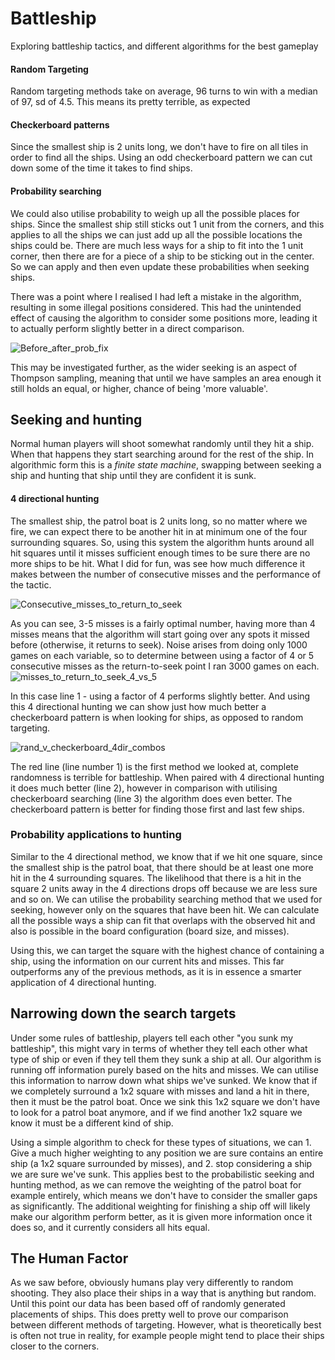 # Battleship
Exploring battleship tactics, and different algorithms for the best gameplay

#### Random Targeting
Random targeting methods take on average, 96 turns to win with a median of 97, sd of 4.5.
  This means its pretty terrible, as expected
  
#### Checkerboard patterns
Since the smallest ship is 2 units long, we don't have to fire on all tiles in order to find all the ships. Using an odd checkerboard pattern we can cut down some of the time it takes to find ships.

#### Probability searching
We could also utilise probability to weigh up all the possible places for ships. Since the smallest ship still sticks out 1 unit from the corners, and this applies to all the ships we can just add up all the possible locations the ships could be. There are much less ways for a ship to fit into the 1 unit corner, then there are for a piece of a ship to be sticking out in the center. So we can apply and then even update these probabilities when seeking ships.

There was a point where I realised I had left a mistake in the algorithm, resulting in some illegal positions considered. This had the unintended effect of causing the algorithm to consider some positions more, leading it to actually perform slightly better in a direct comparison.

![Before_after_prob_fix](https://user-images.githubusercontent.com/105332964/212531510-b1a77027-800e-4981-9319-12d985a567fd.png)

This may be investigated further, as the wider seeking is an aspect of Thompson sampling, meaning that until we have samples an area enough it still holds an equal, or higher, chance of being 'more valuable'.
  
## Seeking and hunting
Normal human players will shoot somewhat randomly until they hit a ship. When that happens they start searching around for the rest of the ship. In algorithmic form this is a *finite state machine*, swapping between seeking a ship and hunting that ship until they are confident it is sunk.

#### 4 directional hunting
The smallest ship, the patrol boat is 2 units long, so no matter where we fire, we can expect there to be another hit in at minimum one of the four surrounding squares.
So, using this system the algorithm hunts around all hit squares until it misses sufficient enough times to be sure there are no more ships to be hit. What I did for fun, was see how much difference it makes between the number of consecutive misses and the performance of the tactic.

![Consecutive_misses_to_return_to_seek](https://user-images.githubusercontent.com/105332964/212461463-7ff62458-6f88-4cc6-b867-6a6ee5f3c1dd.png)

As you can see, 3-5 misses is a fairly optimal number, having more than 4 misses means that the algorithm will start going over any spots it missed before (otherwise, it returns to seek). Noise arises from doing only 1000 games on each variable, so to determine between using a factor of 4 or 5 consecutive misses as the return-to-seek point I ran 3000 games on each.
![misses_to_return_to_seek_4_vs_5](https://user-images.githubusercontent.com/105332964/212461625-bb87d9cf-5f1b-42d1-a2f2-31e09f4015c1.png)

In this case line 1 - using a factor of 4 performs slightly better. And using this 4 directional hunting we can show just how much better a checkerboard pattern is when looking for ships, as opposed to random targeting.

![rand_v_checkerboard_4dir_combos](https://user-images.githubusercontent.com/105332964/212461748-eb083f36-3b1b-46f9-832a-44d3b7015bdd.png)

The red line (line number 1) is the first method we looked at, complete randomness is terrible for battleship. When paired with 4 directional hunting it does much better (line 2), however in comparison with utilising checkerboard searching (line 3) the algorithm does even better. The checkerboard pattern is better for finding those first and last few ships.

### Probability applications to hunting

Similar to the 4 directional method, we know that if we hit one square, since the smallest ship is the patrol boat, that there should be at least one more hit in the 4 surrounding squares. The likelihood that there is a hit in the square 2 units away in the 4 directions drops off because we are less sure and so on. We can utilise the probability searching method that we used for seeking, however only on the squares that have been hit. We can calculate all the possible ways a ship can fit that overlaps with the observed hit and also is possible in the board configuration (board size, and misses).

Using this, we can target the square with the highest chance of containing a ship, using the information on our current hits and misses. This far outperforms any of the previous methods, as it is in essence a smarter application of 4 directional hunting.

## Narrowing down the search targets

Under some rules of battleship, players tell each other "you sunk my battleship", this might vary in terms of whether they tell each other what type of ship or even if they tell them they sunk a ship at all. Our algorithm is running off information purely based on the hits and misses.
We can utilise this information to narrow down what ships we've sunked. We know that if we completely surround a 1x2 square with misses and land a hit in there, then it must be the patrol boat. Once we sink this 1x2 square we don't have to look for a patrol boat anymore, and if we find another 1x2 square we know it must be a different kind of ship.

Using a simple algorithm to check for these types of situations, we can 1. Give a much higher weighting to any position we are sure contains an entire ship (a 1x2 square surrounded by misses), and 2. stop considering a ship we are sure we've sunk. This applies best to the probabilistic seeking and hunting method, as we can remove the weighting of the patrol boat for example entirely, which means we don't have to consider the smaller gaps as significantly. The additional weighting for finishing a ship off will likely make our algorithm perform better, as it is given more information once it does so, and it currently considers all hits equal.

## The Human Factor
As we saw before, obviously humans play very differently to random shooting. They also place their ships in a way that is anything but random. Until this point our data has been based off of randomly generated placements of ships. This does pretty well to prove our comparison between different methods of targeting. However, what is theoretically best is often not true in reality, for example people might tend to place their ships closer to the corners.
